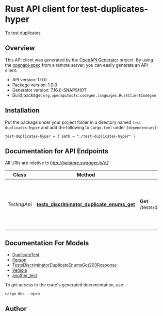 # Rust API client for test-duplicates-hyper

To test duplicates


## Overview

This API client was generated by the [OpenAPI Generator](https://openapi-generator.tech) project.  By using the [openapi-spec](https://openapis.org) from a remote server, you can easily generate an API client.

- API version: 1.0.0
- Package version: 1.0.0
- Generator version: 7.16.0-SNAPSHOT
- Build package: `org.openapitools.codegen.languages.RustClientCodegen`

## Installation

Put the package under your project folder in a directory named `test-duplicates-hyper` and add the following to `Cargo.toml` under `[dependencies]`:

```
test-duplicates-hyper = { path = "./test-duplicates-hyper" }
```

## Documentation for API Endpoints

All URIs are relative to *http://petstore.swagger.io/v2*

Class | Method | HTTP request | Description
------------ | ------------- | ------------- | -------------
*TestingApi* | [**tests_discriminator_duplicate_enums_get**](docs/TestingApi.md#tests_discriminator_duplicate_enums_get) | **Get** /tests/discriminatorDuplicateEnums | Test for duplicate enums when using discriminator. (One of the issues in #20500)


## Documentation For Models

 - [DuplicateTest](docs/DuplicateTest.md)
 - [Person](docs/Person.md)
 - [TestsDiscriminatorDuplicateEnumsGet200Response](docs/TestsDiscriminatorDuplicateEnumsGet200Response.md)
 - [Vehicle](docs/Vehicle.md)
 - [another_test](docs/another_test.md)


To get access to the crate's generated documentation, use:

```
cargo doc --open
```

## Author



